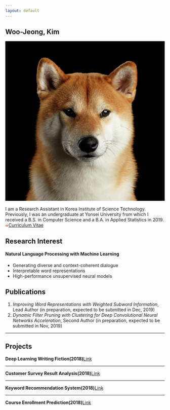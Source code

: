 ```yaml
---
layout: default
---
```


## Woo-Jeong, Kim

<img class="profile-picture" src="shiba.jpg">

I am a Research Assistant in Korea Institute of Science Technology. Previously, I was an undergraduate at Yonsei University from which I received a B.S. in Computer Science and a B.A. in Applied Statistics in 2019.<br>
[<img class="icon" src="pdf.png" width="10" height="10">Curriculum Vitae](CV_Woojeong_Kim.pdf)

## Research Interest

#### Natural Language Processing with Machine Learning
- Generating diverse and context-coherent dialogue
- Interpretable word representations
- High-performance unsupervised neural models

## Publications

1. *Improving Word Representations with Weighted Subword Information*, Lead Author (in preparation, expected to be submitted in Dec, 2019)
2. *Dynamic Filter Pruning with Clustering for Deep Convolutional Neural Networks Acceleration*, Second Author (in preparation, expected to be submitted in Nov, 2019)

---

## Projects
**Deep Learning Writing Fiction(2018)**[Link](/project/fiction.html)

---

**Customer Survey Result Analysis(2018)**[Link](/project/customer_survey.html)

---

**Keyword Recommendation System(2018)**[Link](/project/keyword_recommendation.html)

---

**Course Enrollment Prediction(2018)**[Link](/project/course_enrollment.html)
